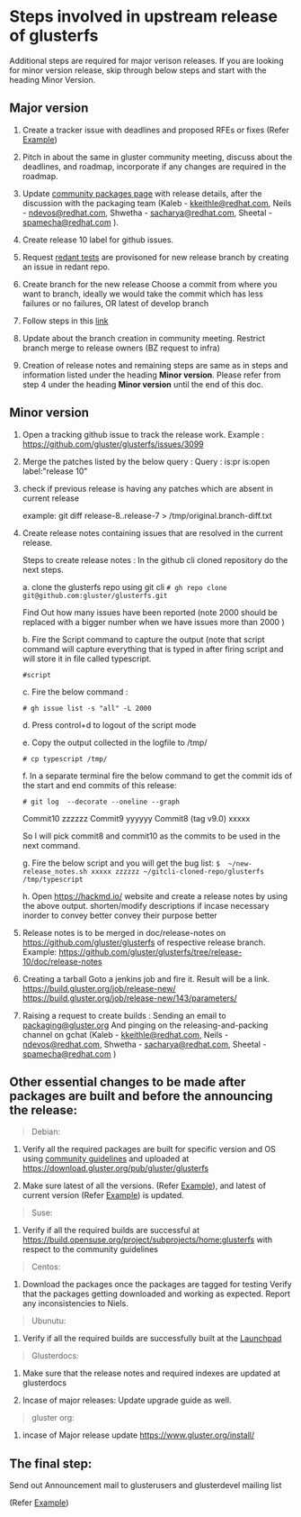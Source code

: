 # Steps involved in upstream release of glusterfs

Additional steps are required for major verison releases.
If you are looking for minor version release, skip through below steps and start with the heading Minor Version.

## Major version
1. Create a tracker issue with deadlines and proposed RFEs or fixes (Refer [Example](https://github.com/gluster/glusterfs/issues/3023)) 

2. Pitch in about the same in gluster community meeting, discuss about the deadlines, and roadmap, incorporate if any changes are required in the roadmap.

3. Update [community packages page](https://docs.gluster.org/en/latest/Install-Guide/Community-Packages/) with release details, after the discussion with the packaging team (Kaleb - kkeithle@redhat.com, Neils - ndevos@redhat.com, Shwetha - sacharya@redhat.com, Sheetal - spamecha@redhat.com ).

4. Create release 10 label for github issues.

5. Request [redant tests](https://github.com/gluster/redant) are provisoned for new release branch by creating an issue in redant repo.

6. Create branch for the new release
   Choose a commit from where you want to branch, ideally we would take the    commit which has less failures or no failures,
   OR latest of develop branch
  
7. Follow steps in this [link](https://hackmd.io/mv7iVDypTxiXPrtN0yVVLg?view)

8. Update about the branch creation in community meeting. 
   Restrict branch merge to release owners (BZ request to infra)

 9. Creation of release notes and remaining steps are same as in steps and information listed under the heading  **Minor version**. 
Please refer from step 4 under the heading  **Minor version** until the end of this doc.



## Minor version
1. Open a tracking github issue to track the release work.
Example : https://github.com/gluster/glusterfs/issues/3099

2. Merge the patches listed by the below query :
Query : is:pr is:open label:"release 10"


3. check if previous release is having any patches which are absent in current release

    example:
    git diff release-8..release-7 > /tmp/original.branch-diff.txt

4. Create release notes containing issues that are resolved in the current release.

   Steps to create release notes :
   In the github cli cloned repository do the next steps.

   a. clone the glusterfs repo using git cli
      ```# gh repo clone git@github.com:gluster/glusterfs.git```


      Find Out how many issues have been reported
      (note 2000 should be replaced with a bigger number when we have
      issues more than 2000 )


   b. Fire the Script command to capture the output (note that script command       will capture everything that is typed in after firing script and 
      will store it in  file called typescript.

      ```#script```

   c. Fire the below command :

      ```# gh issue list -s "all" -L 2000```


   d. Press control+d to logout of the script mode


   e. Copy the output collected in the logfile to /tmp/

      ```# cp typescript /tmp/```


   f. In a separate terminal fire the below command to get the commit ids
      of the start and end commits of this release:

     ```# git log  --decorate --oneline --graph```

      Commit10 zzzzzz
      Commit9  yyyyyy
      Commit8 (tag v9.0)  xxxxx

      So I will pick commit8 and commit10 as the commits to be
      used in the next command. 


   g. Fire the below script and you will get the bug list:
     ```$  ~/new-release_notes.sh xxxxx zzzzzz ~/gitcli-cloned-repo/glusterfs /tmp/typescript```

   h. Open https://hackmd.io/ website and create a release notes by 
      using the above output. shorten/modify descriptions if incase 
      necessary inorder to convey better convey their purpose better


5. Release notes is to be merged in doc/release-notes on https://github.com/gluster/glusterfs of respective release branch.
Example: https://github.com/gluster/glusterfs/tree/release-10/doc/release-notes

6. Creating a tarball
Goto a jenkins job and fire it. Result will be a link.
https://build.gluster.org/job/release-new/
https://build.gluster.org/job/release-new/143/parameters/

7. Raising a request to create builds :
Sending an email to packaging@gluster.org
And pinging on the releasing-and-packing channel on gchat
(Kaleb - kkeithle@redhat.com, Neils - ndevos@redhat.com, Shwetha - sacharya@redhat.com, Sheetal - spamecha@redhat.com ) 


## Other essential changes to be made after packages are built and before the announcing the release:

> Debian:
1. Verify all the required packages are built for specific version and OS using [community guidelines](https://docs.gluster.org/en/latest/Install-Guide/Community-Packages/) and uploaded at https://download.gluster.org/pub/gluster/glusterfs

2. Make sure latest of all the versions. (Refer [Example](https://download.gluster.org/pub/gluster/glusterfs/LATEST/)), and latest of current version (Refer [Example](https://download.gluster.org/pub/gluster/glusterfs/10/LATEST/)) is updated.


> Suse:
1. Verify if all the required builds are successful at https://build.opensuse.org/project/subprojects/home:glusterfs with respect to the community guidelines


> Centos:
1. Download the packages once the packages are tagged for testing
Verify that the packages getting downloaded and working as expected.
Report any inconsistencies to Niels.

> Ubunutu:
1. Verify if all the required builds are successfully built at the [Launchpad](https://launchpad.net/~gluster/+archive/ubuntu)


> Glusterdocs:
1. Make sure that the release notes and required indexes are updated at glusterdocs

2. Incase of major releases:
   Update upgrade guide as well.

> gluster org:

1. incase of Major release update https://www.gluster.org/install/
 
## The final step:
Send out Announcement mail to glusterusers and glusterdevel mailing list

(Refer [Example](https://www.spinics.net/lists/gluster-users/msg39866.html))


